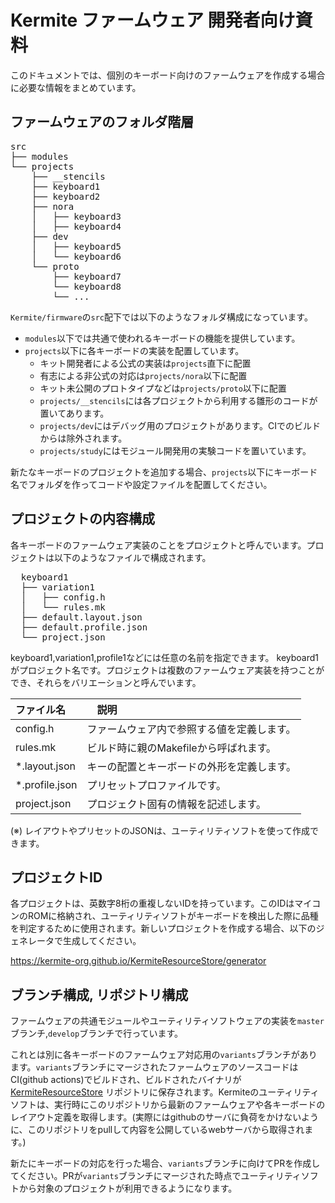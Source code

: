 # Kermite ファームウェア 開発者向け資料

このドキュメントでは、個別のキーボード向けのファームウェアを作成する場合に必要な情報をまとめています。

## ファームウェアのフォルダ階層
<pre>
src
├── modules
└── projects
    ├── __stencils
    ├── keyboard1
    ├── keyboard2
    ├── nora
    │   ├── keyboard3
    │   ├── keyboard4
    ├── dev
    │   ├── keyboard5
    │   └── keyboard6
    └── proto
        ├── keyboard7
        └── keyboard8
        └── ...
</pre>
`Kermite/firmware`の`src`配下では以下のようなフォルダ構成になっています。
* `modules`以下では共通で使われるキーボードの機能を提供しています。
* `projects`以下に各キーボードの実装を配置しています。
  * キット開発者による公式の実装は`projects`直下に配置
  * 有志による非公式の対応は`projects/nora`以下に配置
  * キット未公開のプロトタイプなどは`projects/proto`以下に配置
  * `projects/__stencils`には各プロジェクトから利用する雛形のコードが置いてあります。
  * `projects/dev`にはデバッグ用のプロジェクトがあります。CIでのビルドからは除外されます。
  * `projects/study`にはモジュール開発用の実験コードを置いています。

新たなキーボードのプロジェクトを追加する場合、`projects`以下にキーボード名でフォルダを作ってコードや設定ファイルを配置してください。

## プロジェクトの内容構成

各キーボードのファームウェア実装のことをプロジェクトと呼んでいます。プロジェクトは以下のようなファイルで構成されます。

<pre>
  keyboard1
  ├── variation1
  │   ├── config.h
  │   └── rules.mk
  ├── default.layout.json
  ├── default.profile.json
  └── project.json
</pre>

keyboard1,variation1,profile1などには任意の名前を指定できます。
keyboard1がプロジェクト名です。プロジェクトは複数のファームウェア実装を持つことができ、それらをバリエーションと呼んでいます。

| ファイル名 |　説明 |
| :--- | :--- |
| config.h | ファームウェア内で参照する値を定義します。 |
| rules.mk | ビルド時に親のMakefileから呼ばれます。 | 
| *.layout.json | キーの配置とキーボードの外形を定義します。 |
| *.profile.json | プリセットプロファイルです。 | 
| project.json | プロジェクト固有の情報を記述します。 | 

(※) レイアウトやプリセットのJSONは、ユーティリティソフトを使って作成できます。

## プロジェクトID
各プロジェクトは、英数字8桁の重複しないIDを持っています。このIDはマイコンのROMに格納され、ユーティリティソフトがキーボードを検出した際に品種を判定するために使用されます。新しいプロジェクトを作成する場合、以下のジェネレータで生成してください。

https://kermite-org.github.io/KermiteResourceStore/generator



## ブランチ構成, リポジトリ構成
ファームウェアの共通モジュールやユーティリティソフトウェアの実装を`master`ブランチ,`develop`ブランチで行っています。

これとは別に各キーボードのファームウェア対応用の`variants`ブランチがあります。`variants`ブランチにマージされたファームウェアのソースコードはCI(github actions)でビルドされ、ビルドされたバイナリが
<a href="https://github.com/kermite-org/KermiteResourceStore">KermiteResourceStore</a>
リポジトリに保存されます。Kermiteのユーティリティソフトは、実行時にこのリポジトリから最新のファームウェアや各キーボードのレイアウト定義を取得します。(実際にはgithubのサーバに負荷をかけないように、このリポジトリをpullして内容を公開しているwebサーバから取得されます。)

新たにキーボードの対応を行った場合、`variants`ブランチに向けてPRを作成してください。PRが`variants`ブランチにマージされた時点でユーティリティソフトから対象のプロジェクトが利用できるようになります。



